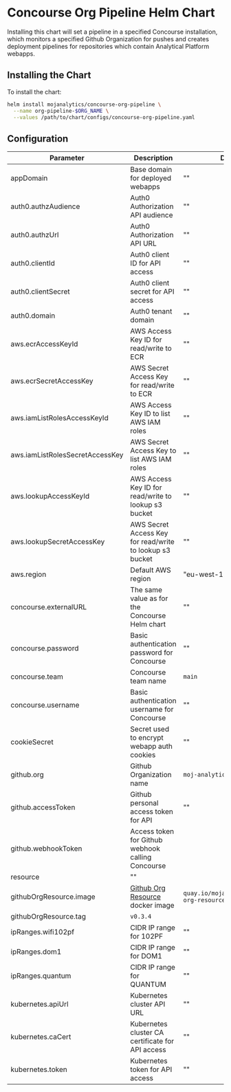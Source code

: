 # Concourse Org Pipeline Helm Chart

Installing this chart will set a pipeline in a specified Concourse installation,
which monitors a specified Github Organization for pushes and creates deployment
pipelines for repositories which contain Analytical Platform webapps.


## Installing the Chart

To install the chart:

```bash
helm install mojanalytics/concourse-org-pipeline \
  --name org-pipeline-$ORG_NAME \
  --values /path/to/chart/configs/concourse-org-pipeline.yaml
```

## Configuration

| Parameter  | Description     | Default |
| ---------- | --------------- | ------- |
| appDomain | Base domain for deployed webapps | "" |
| auth0.authzAudience | Auth0 Authorization API audience | "" |
| auth0.authzUrl | Auth0 Authorization API URL | "" |
| auth0.clientId | Auth0 client ID for API access | "" |
| auth0.clientSecret | Auth0 client secret for API access | "" |
| auth0.domain | Auth0 tenant domain | "" |
| aws.ecrAccessKeyId | AWS Access Key ID for read/write to ECR | "" |
| aws.ecrSecretAccessKey | AWS Secret Access Key for read/write to ECR | "" |
| aws.iamListRolesAccessKeyId | AWS Access Key ID to list AWS IAM roles | "" |
| aws.iamListRolesSecretAccessKey | AWS Secret Access Key to list AWS IAM roles | "" |
| aws.lookupAccessKeyId | AWS Access Key ID for read/write to lookup s3 bucket | "" |
| aws.lookupSecretAccessKey | AWS Secret Access Key for read/write to lookup s3 bucket | "" |
| aws.region | Default AWS region | "eu-west-1" |
| concourse.externalURL | The same value as for the Concourse Helm chart | "" |
| concourse.password | Basic authentication password for Concourse | "" |
| concourse.team | Concourse team name | `main` |
| concourse.username | Basic authentication username for Concourse | "" |
| cookieSecret | Secret used to encrypt webapp auth cookies | "" |
| github.org | Github Organization name | `moj-analytical-services` |
| github.accessToken | Github personal access token for API | "" |
| github.webhookToken | Access token for Github webhook calling Concourse
resource | "" |
| githubOrgResource.image | [Github Org Resource](https://github.com/ministryofjustice/analytics-platform-concourse-github-org-resource) docker image | `quay.io/mojanalytics/github-org-resource` |
| githubOrgResource.tag | `v0.3.4` |
| ipRanges.wifi102pf | CIDR IP range for 102PF | "" |
| ipRanges.dom1 | CIDR IP range for DOM1 | "" |
| ipRanges.quantum | CIDR IP range for QUANTUM | "" |
| kubernetes.apiUrl | Kubernetes cluster API URL | "" |
| kubernetes.caCert | Kubernetes cluster CA certificate for API access | "" |
| kubernetes.token | Kubernetes token for API access | "" |
